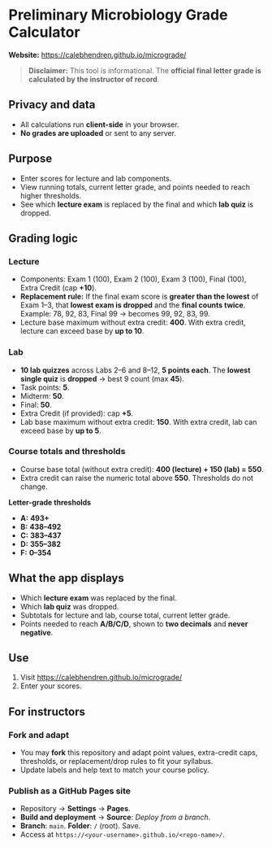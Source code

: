 # Preliminary Microbiology Grade Calculator

**Website:** https://calebhendren.github.io/micrograde/

> **Disclaimer:** This tool is informational. The **official final letter grade is calculated by the instructor of record**.

## Privacy and data
- All calculations run **client-side** in your browser.
- **No grades are uploaded** or sent to any server.

## Purpose
- Enter scores for lecture and lab components.
- View running totals, current letter grade, and points needed to reach higher thresholds.
- See which **lecture exam** is replaced by the final and which **lab quiz** is dropped.

## Grading logic

### Lecture
- Components: Exam 1 (100), Exam 2 (100), Exam 3 (100), Final (100), Extra Credit (cap **+10**).
- **Replacement rule:** If the final exam score is **greater than the lowest** of Exam 1–3, that **lowest exam is dropped** and the **final counts twice**.  
  Example: 78, 92, 83, Final 99 → becomes 99, 92, 83, 99.
- Lecture base maximum without extra credit: **400**. With extra credit, lecture can exceed base by **up to 10**.

### Lab
- **10 lab quizzes** across Labs 2–6 and 8–12, **5 points each**. The **lowest single quiz** is **dropped** → best 9 count (max **45**).
- Task points: **5**.
- Midterm: **50**.
- Final: **50**.
- Extra Credit (if provided): cap **+5**.
- Lab base maximum without extra credit: **150**. With extra credit, lab can exceed base by **up to 5**.

### Course totals and thresholds
- Course base total (without extra credit): **400 (lecture) + 150 (lab) = 550**.
- Extra credit can raise the numeric total above **550**. Thresholds do not change.

**Letter-grade thresholds**
- **A:** **493+**
- **B:** **438–492**
- **C:** **383–437**
- **D:** **355–382**
- **F:** **0–354**

## What the app displays
- Which **lecture exam** was replaced by the final.
- Which **lab quiz** was dropped.
- Subtotals for lecture and lab, course total, current letter grade.
- Points needed to reach **A/B/C/D**, shown to **two decimals** and **never negative**.

## Use
1. Visit https://calebhendren.github.io/micrograde/
2. Enter your scores.

## For instructors

### Fork and adapt
- You may **fork** this repository and adapt point values, extra-credit caps, thresholds, or replacement/drop rules to fit your syllabus.
- Update labels and help text to match your course policy.

### Publish as a GitHub Pages site
- Repository → **Settings** → **Pages**.
- **Build and deployment** → **Source**: *Deploy from a branch*.
- **Branch**: `main`. **Folder**: `/` (root). Save.
- Access at `https://<your-username>.github.io/<repo-name>/`.